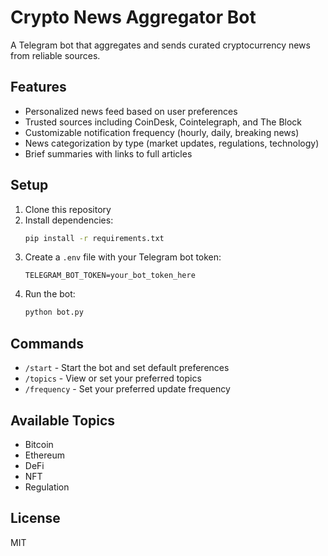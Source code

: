 # Crypto News Aggregator Bot

A Telegram bot that aggregates and sends curated cryptocurrency news from reliable sources.

## Features

- Personalized news feed based on user preferences
- Trusted sources including CoinDesk, Cointelegraph, and The Block
- Customizable notification frequency (hourly, daily, breaking news)
- News categorization by type (market updates, regulations, technology)
- Brief summaries with links to full articles

## Setup

1. Clone this repository
2. Install dependencies:
   ```bash
   pip install -r requirements.txt
   ```
3. Create a `.env` file with your Telegram bot token:
   ```
   TELEGRAM_BOT_TOKEN=your_bot_token_here
   ```
4. Run the bot:
   ```bash
   python bot.py
   ```

## Commands

- `/start` - Start the bot and set default preferences
- `/topics` - View or set your preferred topics
- `/frequency` - Set your preferred update frequency

## Available Topics

- Bitcoin
- Ethereum
- DeFi
- NFT
- Regulation

## License

MIT 